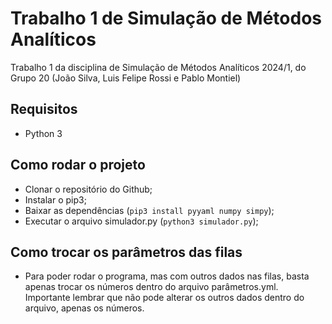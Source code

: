# Trabalho 1 de Simulação de Métodos Analíticos

Trabalho 1 da disciplina de Simulação de Métodos Analíticos 2024/1, do Grupo 20 (João Silva, Luis Felipe Rossi e Pablo
Montiel)

## Requisitos

- Python 3

## Como rodar o projeto

- Clonar o repositório do Github;
- Instalar o pip3;
- Baixar as dependências (`pip3 install pyyaml numpy simpy`);
- Executar o arquivo simulador.py (`python3 simulador.py`);

## Como trocar os parâmetros das filas

- Para poder rodar o programa, mas com outros dados nas filas, basta apenas trocar os números dentro do arquivo parâmetros.yml. Importante lembrar que não pode alterar os outros dados dentro do arquivo, apenas os números.
